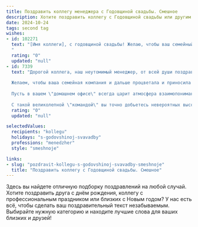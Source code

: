 ```yaml
---
title: Поздравить коллегу менеджера с Годовщиной свадьбы. Смешное
description: Хотите поздравить коллегу с Годовщиной свадьбы или другим праздником? Наш ИИ создаст незабываемое поздравление, а вы обязательно выделитесь среди других.  
date: 2024-10-24
tags: second tag
wishes:
- id: 102271
  text: "[Имя коллеги], с годовщиной свадьбы! Желаю, чтобы ваш семейный бюджет никогда не был «дефицитным», а любовь росла не по дням, а по часам,  превышая все KPI!  Пусть ваш союз будет таким же успешным, как ваши совместные проекты, а  домашний уют будет  лучше любого офисного комфорта!  Счастья вам и море позитива!
  "
  rating: "0"
  updated: "null"
- id: 7339
  text: "Дорогой коллега, наш неутомимый менеджер, от всей души поздравляем тебя и твою супругу со знаменательной датой — годовщиной свадьбы!
  
  Желаем, чтобы ваша семейная компания и дальше процветала и приносила только прибыль. Пусть отдел \"Любовь и забота\" никогда не испытывает дефицита ресурсов, а отдел \"Бытовые вопросы\" работает без сбоев и поломок.
  
  Пусть в вашем \"домашнем офисе\" всегда царит атмосфера взаимопонимания, успешных переговоров и выгодных сделок. А все мелкие \"конфликты\" разрешаются с помощью \"компромиссов\" и \"любовных премий\".
  
  С такой великолепной \"командой\" вы точно добьетесь невероятных высот в семейном \"бизнесе\"! Желаем вам долгих лет совместного \"партнерства\", финансового благополучия и неиссякаемой любви!"
  rating: "0"
  updated: "null"

selectedValues:
  recipients: "kollegu"
  holidays: "s-godovshinoj-svavadby"
  professions: "menedzher"
  style: "smeshnoje"

links:
- slug: "pozdravit-kollegu-s-godovshinoj-svavadby-smeshnoje"
  title: "Поздравить коллегу с Годовщиной свадьбы. Смешное"
---
```


Здесь вы найдете отличную подборку поздравлений на любой случай.
Хотите поздравить друга с днём рождения, коллегу с профессиональным праздником или близких с Новым годом? У нас есть всё, чтобы сделать ваш поздравительный текст незабываемым. Выбирайте нужную категорию и находите лучшие слова для ваших близких и друзей!
